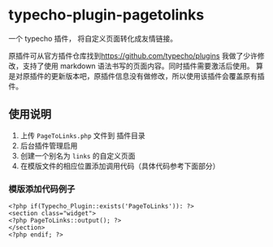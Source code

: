 # typecho-plugin-pagetolinks
一个 typecho 插件， 将自定义页面转化成友情链接。


原插件可从官方插件仓库找到<https://github.com/typecho/plugins>
我做了少许修改，支持了使用 markdown 语法书写的页面内容。同时插件需要激活后使用。
算是对原插件的更新版本吧，原插件信息没有做修改，所以使用该插件会覆盖原有插件。

## 使用说明

1. 上传 `PageToLinks.php` 文件到 插件目录
2. 后台插件管理启用
3. 创建一个别名为 `links` 的自定义页面
4. 在模版文件的相应位置添加调用代码（具体代码参考下面部分）


###  模版添加代码例子


```
<?php if(Typecho_Plugin::exists('PageToLinks')): ?>
<section class="widget">
<?php PageToLinks::output(); ?>
</section>
<?php endif; ?>
```

